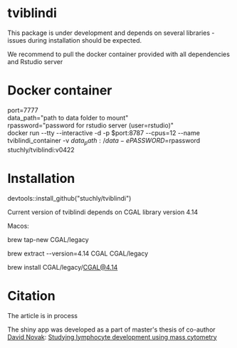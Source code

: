 # tviblindi
This package is under development and depends on several libraries - issues during installation should be expected.

We recommend to pull the docker container provided with all dependencies and Rstudio server

# Docker container

port=7777\
data_path="path to data folder to mount"\
rpassword="password for rstudio server (user=rstudio)"\
docker run --tty --interactive -d -p $port:8787 --cpus=12 --name tviblindi_container -v $data_path:/data -e PASSWORD=$rpassword stuchly/tviblindi:v0422
# Installation 
devtools::install_github("stuchly/tviblindi")

Current version of tviblindi depends on CGAL library version 4.14

Macos:

brew tap-new CGAL/legacy   

brew extract --version=4.14 CGAL CGAL/legacy

brew install CGAL/legacy/CGAL@4.14  

# Citation
The article is in process

The shiny app was developed as a part of master's thesis of co-author [David Novak](https://github.com/davnovak):  [Studying lymphocyte development using mass cytometry](https://dspace.cuni.cz/handle/20.500.11956/119793?locale-attribute=en)
